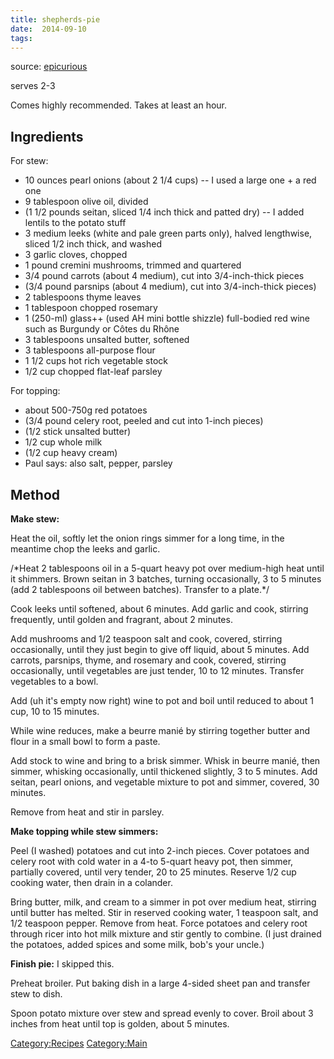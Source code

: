 ```yaml
---
title: shepherds-pie
date:  2014-09-10
tags:
---
```

source:
[epicurious](http://www.epicurious.com/recipes/food/views/Vegetarian-Shepherds-Pie-355994)

serves 2-3

Comes highly recommended. Takes at least an hour.

Ingredients
-----------

For stew:

-   10 ounces pearl onions (about 2 1/4 cups) -- I used a large one + a
    red one
-   9 tablespoon olive oil, divided
-   (1 1/2 pounds seitan, sliced 1/4 inch thick and patted dry) -- I
    added lentils to the potato stuff
-   3 medium leeks (white and pale green parts only), halved lengthwise,
    sliced 1/2 inch thick, and washed
-   3 garlic cloves, chopped
-   1 pound cremini mushrooms, trimmed and quartered
-   3/4 pound carrots (about 4 medium), cut into 3/4-inch-thick pieces
-   (3/4 pound parsnips (about 4 medium), cut into 3/4-inch-thick
    pieces)
-   2 tablespoons thyme leaves
-   1 tablespoon chopped rosemary
-   1 (250-ml) glass++ (used AH mini bottle shizzle) full-bodied red
    wine such as Burgundy or Côtes du Rhône
-   3 tablespoons unsalted butter, softened
-   3 tablespoons all-purpose flour
-   1 1/2 cups hot rich vegetable stock
-   1/2 cup chopped flat-leaf parsley

For topping:

-   about 500-750g red potatoes
-   (3/4 pound celery root, peeled and cut into 1-inch pieces)
-   (1/2 stick unsalted butter)
-   1/2 cup whole milk
-   (1/2 cup heavy cream)
-   Paul says: also salt, pepper, parsley

Method
------

**Make stew:**

Heat the oil, softly let the onion rings simmer for a long time, in the
meantime chop the leeks and garlic.

/\*Heat 2 tablespoons oil in a 5-quart heavy pot over medium-high heat
until it shimmers. Brown seitan in 3 batches, turning occasionally, 3 to
5 minutes (add 2 tablespoons oil between batches). Transfer to a
plate.\*/

Cook leeks until softened, about 6 minutes. Add garlic and cook,
stirring frequently, until golden and fragrant, about 2 minutes.

Add mushrooms and 1/2 teaspoon salt and cook, covered, stirring
occasionally, until they just begin to give off liquid, about 5 minutes.
Add carrots, parsnips, thyme, and rosemary and cook, covered, stirring
occasionally, until vegetables are just tender, 10 to 12 minutes.
Transfer vegetables to a bowl.

Add (uh it's empty now right) wine to pot and boil until reduced to
about 1 cup, 10 to 15 minutes.

While wine reduces, make a beurre manié by stirring together butter and
flour in a small bowl to form a paste.

Add stock to wine and bring to a brisk simmer. Whisk in beurre manié,
then simmer, whisking occasionally, until thickened slightly, 3 to 5
minutes. Add seitan, pearl onions, and vegetable mixture to pot and
simmer, covered, 30 minutes.

Remove from heat and stir in parsley.

**Make topping while stew simmers:**

Peel (I washed) potatoes and cut into 2-inch pieces. Cover potatoes and
celery root with cold water in a 4-to 5-quart heavy pot, then simmer,
partially covered, until very tender, 20 to 25 minutes. Reserve 1/2 cup
cooking water, then drain in a colander.

Bring butter, milk, and cream to a simmer in pot over medium heat,
stirring until butter has melted. Stir in reserved cooking water, 1
teaspoon salt, and 1/2 teaspoon pepper. Remove from heat. Force potatoes
and celery root through ricer into hot milk mixture and stir gently to
combine. (I just drained the potatoes, added spices and some milk, bob's
your uncle.)

**Finish pie:** I skipped this.

Preheat broiler. Put baking dish in a large 4-sided sheet pan and
transfer stew to dish.

Spoon potato mixture over stew and spread evenly to cover. Broil about 3
inches from heat until top is golden, about 5 minutes.

<Category:Recipes> <Category:Main>

